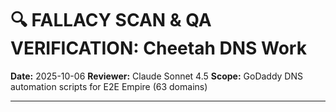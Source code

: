 # 🔍 FALLACY SCAN & QA VERIFICATION: Cheetah DNS Work

**Date:** 2025-10-06
**Reviewer:** Claude Sonnet 4.5
**Scope:** GoDaddy DNS automation scripts for E2E Empire (63 domains)

---
